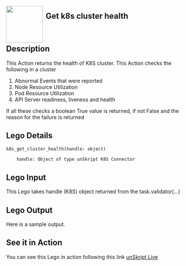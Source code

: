[<img align="left" src="https://unskript.com/assets/favicon.png" width="100" height="100" style="padding-right: 5px">](https://unskript.com/assets/favicon.png) 
<h2>Get k8s cluster health</h2>

<br>

## Description
This Action returns the health of K8S cluster. This Action checks the following in a cluster
1. Abnormal Events that were reported
2. Node Resource Utilization 
3. Pod Resource Utilization
4. API Server readiness, liveness and health

If all these checks a boolean True value is returned, if not False and the reason for the failure is returned


## Lego Details

    k8s_get_cluster_health(handle: object)

        handle: Object of type unSkript K8S Connector

## Lego Input
This Lego takes handle (K8S) object returned from the task.validator(...)

## Lego Output
Here is a sample output.


## See it in Action

You can see this Lego in action following this link [unSkript Live](https://us.app.unskript.io)